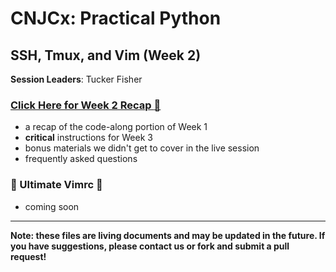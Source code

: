 # CNJCx: Practical Python
## SSH, Tmux, and Vim (Week 2)

**Session Leaders**: Tucker Fisher

### [Click Here for Week 2 Recap :book:](cnjcx_week2_recap.md)
- a recap of the code-along portion of Week 1
- **critical** instructions for Week 3
- bonus materials we didn't get to cover in the live session
- frequently asked questions

### :construction: Ultimate Vimrc :construction: 
- coming soon

-----
**Note: these files are living documents and may be updated in the future. If you have suggestions, please contact us or fork and submit a pull request!**
